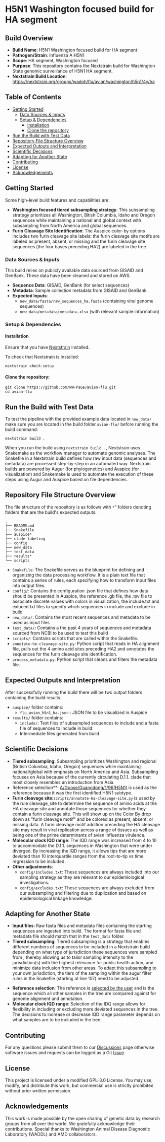 # H5N1 Washington focused build for HA segment

## Build Overview
- **Build Name**: H5N1 Washington focused build for HA segment
- **Pathogen/Strain**: Influenza A H5N1
- **Scope**: HA segment, Washington focused
- **Purpose**: This repository contains the Nextstrain build for Washington State genomic surveillance of H5N1 HA segment.
- **Nextstrain Build Location**: https://nextstrain.org/groups/wadoh/flu/avian/washington/h5n1/4y/ha

## Table of Contents
- [Getting Started](#getting-started)
  - [Data Sources & Inputs](#data-sources--inputs)
  - [Setup & Dependencies](#setup--dependencies)
    - [Installation](#installation)
    - [Clone the repository](#clone-the-repository)
- [Run the Build with Test Data](#run-the-build-with-test-data)
- [Repository File Structure Overview](#repository-file-structure-overview)
- [Expected Outputs and Interpretation](#expected-outputs-and-interpretation)
- [Scientific Decisions](#scientific-decisions)
- [Adapting for Another State](#adapting-for-another-state)
- [Contributing](#contributing)
- [License](#license)
- [Acknowledgements](#acknowledgements)

## Getting Started

Some high-level build features and capabilities are:
- **Washington focused tiered subsampling strategy**: This subsampling strategy prioritizes all Washington, Bitish Columbia, Idaho and Oregon sequences while maintaining a national and global context with subsampling from North America and global sequences.
- **Furin Cleavage Site Identification**: The Auspice color-by options includes two furin cleavage site labels: the furin cleavage site motifs are labeled as present, absent, or missing and the furin cleavage site sequences (the four bases preceding HA2) are labeled in the tree.

### Data Sources & Inputs
This build relies on publicly available data sourced from GISAID and GenBank. These data have been cleaned and stored on AWS.

- **Sequence Data**: GISAID, GenBank (for select sequences)
- **Metadata**: Sample collection metadata from GISAID and GenBank
- **Expected Inputs**:
    - `new_data/fasta/raw_sequences_ha.fasta` (containing viral genome sequences)
    - `new_data/metadata/metadata.xlsx` (with relevant sample information)

### Setup & Dependencies
#### Installation
Ensure that you have [Nextstrain](https://docs.nextstrain.org/en/latest/install.html) installed.

To check that Nextstrain is installed:
```
nextstrain check-setup
```

#### Clone the repository:

```
git clone https://github.com/NW-PaGe/avian-flu.git
cd avian-flu
```

## Run the Build with Test Data
To test the pipeline with the provided example data located in `new_data/` make sure you are located in the build folder `avian-flu/` before running the build command:

```
nextstrain build .
```

When you run the build using `nextstrain build .`, Nextstrain uses Snakemake as the workflow manager to automate genomic analyses. The Snakefile in a Nextstrain build defines how raw input data (sequences and metadata) are processed step-by-step in an automated way. Nextstrain builds are powered by Augur (for phylogenetics) and Auspice (for visualization) and Snakemake is used to automate the execution of these steps using Augur and Auspice based on file dependencies.

## Repository File Structure Overview
The file structure of the repository is as follows with `*`" folders denoting folders that are the build's expected outputs.

```
.
├── README.md
├── Snakefile
├── auspice*
├── clade-labeling
├── config
├── new_data
├── test_data
├── results*
└── scripts
```

- `Snakefile`: The Snakefile serves as the blueprint for defining and organizing the data processing workflow. It is a plain text file that contains a series of rules, each specifying how to transform input files into output files.
- `config/`: Contains the configuration .json file that defines how data should be presented in Auspice, the reference .gb file, the .tsv file to associate discrete values with colors in visualization, the include.txt and exluced.txt files to specify which sequences in include and exclude in build
- `new_data/`: Contains the most recent sequences and metadata to be used as input files
- `test_data/`: Contains a the past 4 years of sequences and metadata sourced from NCBI to be used to test this build
- `scripts/`: Contains scripts that are called within the Snakefile.
 - `annotate-he-cleavage-site.py`: Python script that reads in HA alignment file, pulls out the 4 amino acid sites preceding HA2 and annotates the sequences for the furin cleavage site identification.
 - `process_metadata.py`: Python script that cleans and filters the metadata file.
<!-- - - `clade-labeling`: Currently not used in this build. -->

## Expected Outputs and Interpretation
After successfully running the build there will be two output folders containing the build results.

- `auspice/` folder contains:
  - `flu_avian_h5n1_ha.json` : JSON file to be visualized in Auspice
- `results/` folder contains:
  - `include/`: Text files of subsampled sequences to include and a fasta file of sequences to include in build
  - Intermediate files generated from build

## Scientific Decisions
- **Tiered subsampling**: Subsampling prioritizes Washington and regional (British Columbia, Idaho, Oregon) sequences while maintaining national/global with emphasis on North America and Asia. Subsampling focuses on Asia because of the currently circulating D.1.1. clade that most closely resembles an introduction from Asia.
- Reference selection**: [A/Goose/Guangdong/1/96(H5N1)](https://www.ncbi.nlm.nih.gov/Taxonomy/Browser/wwwtax.cgi?id=93838) is used as the reference because it was the first identified H5N1 subtype.
- **Furin cleavage site**:`scripts/annotate-ha-cleavage-site.py` is used by the rule cleavage_site to determine the sequence of amino acids at the HA cleavage site and annotate those sequences for whether they contain a furin cleavage site. This will show up on the Color By drop down as "furin cleavage motif" and be colored as present, absent, or missing data. A furin cleavage motif addition preceding the HA cleavage site may result in viral replication across a range of tissues as well as being one of the prime determinants of avian influenza virulence.
- **Molecular clock IQD range**: The IQD range was increased from 4 to 10 to accommodate the D.1.1. sequences in Washington that were under diverged. By increasing the IQD range, it allows tips that are more deviated than 10 interquartile ranges from the root-to-tip vs time regression to be included.
- **Other adjustments**:
  - `config/includes.txt`: These sequences are always included into our sampling strategy as they are relevant to our epidemiological investigations.
  - `config/excludes.txt`: These sequences are always excluded from our subsampling and filtering due to duplication and based on epidemiological linkage knowledge.


## Adapting for Another State
 - **Input files**: Raw fasta files and metadata files containing the starting sequences are ingested into build. The format for fasta file and metadata file should match that in the `test_data` folder.
 - **Tiered subsampling**: Tiered subsampling is a strategy that enables different numbers of sequences to be included in a Nextstrain build depending on what type of jurisdiction these sequences were sampled from , thereby allowing us to tailor sampling intensity to the jurisdiction(s) with the highest relevance for public health action, and minimize data inclusion from other areas. To adapt this subsampling to your own jurisdiction, the tiers of the sampling within the augur filter rules in the Snakefile (starting at line 107) need to be adjusted
 <!-- This feature is useful when many genome sequences for your pathogen of interest are available, and you need to constrain dataset size while prioritizing genomic surveillance visibility in your own jurisdiction, or your primary interest is in understanding transmission within a particular locality, but you wish to maintain background context of how that outbreak relates to broader scales of disease transmission. -->
 - **Reference selection**: The reference is [selected by the user](https://docs.nextstrain.org/en/latest/guides/bioinformatics/translate_ref.html) and is the sequence which all other samples in the tree are compared against for genome alignment and annotation.
 - **Molecular clock IQD range**: Selection of the IDQ range allows for flexibility in including or excluding more deviated sequences in the tree.  The decisions to increase or decrease IQD range parameter depends on what samples are to be included in the tree.


## Contributing
For any questions please submit them to our [Discussions](https://github.com/NW-PaGe/avian-flu/discussions) page otherwise software issues and requests can be logged as a Git [Issue](https://github.com/NW-PaGe/avian-flu/issues).

## License
This project is licensed under a modified GPL-3.0 License.
You may use, modify, and distribute this work, but commercial use is strictly prohibited without prior written permission.

## Acknowledgements

This work is made possible by the open sharing of genetic data by research groups from all over the world. We gratefully acknowledge their contributions.  Special thanks to Washington Animal Disease Diagnostic Laboratory (WADDL) and AMD collaborators.
